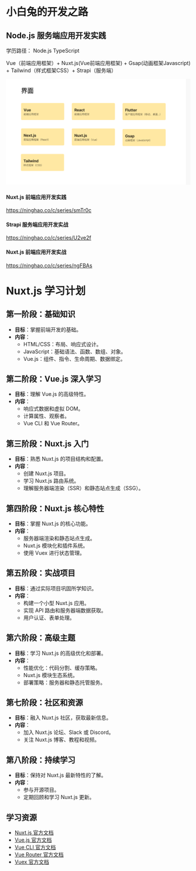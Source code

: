 # 小白兔的开发之路
## Node.js 服务端应用开发实践

学历路径：
Node.js
TypeScript

Vue（前端应用框架）+ Nuxt.js(Vue前端应用框架) + Gsap(动画框架Javascript) + Tailwind（样式框架CSS）+ Strapi（服务端）

![alt text](b41f3108554d73de0c26d02a23393ec.png)

#### Nuxt.js 前端应用开发实践
https://ninghao.co/c/series/smTr0c

#### Strapi 服务端应用开发实战
https://ninghao.co/c/series/U2ve2f


#### Nuxt.js 前端应用开发实战
https://ninghao.co/c/series/ngFBAs


# Nuxt.js 学习计划

## 第一阶段：基础知识
- **目标**：掌握前端开发的基础。
- **内容**：
  - HTML/CSS：布局、响应式设计。
  - JavaScript：基础语法、函数、数组、对象。
  - Vue.js：组件、指令、生命周期、数据绑定。

## 第二阶段：Vue.js 深入学习
- **目标**：理解 Vue.js 的高级特性。
- **内容**：
  - 响应式数据和虚拟 DOM。
  - 计算属性、观察者。
  - Vue CLI 和 Vue Router。

## 第三阶段：Nuxt.js 入门
- **目标**：熟悉 Nuxt.js 的项目结构和配置。
- **内容**：
  - 创建 Nuxt.js 项目。
  - 学习 Nuxt.js 路由系统。
  - 理解服务器端渲染（SSR）和静态站点生成（SSG）。

## 第四阶段：Nuxt.js 核心特性
- **目标**：掌握 Nuxt.js 的核心功能。
- **内容**：
  - 服务器端渲染和静态站点生成。
  - Nuxt.js 模块化和插件系统。
  - 使用 Vuex 进行状态管理。

## 第五阶段：实战项目
- **目标**：通过实际项目巩固所学知识。
- **内容**：
  - 构建一个小型 Nuxt.js 应用。
  - 实现 API 路由和服务器端数据获取。
  - 用户认证、表单处理。

## 第六阶段：高级主题
- **目标**：学习 Nuxt.js 的高级优化和部署。
- **内容**：
  - 性能优化：代码分割、缓存策略。
  - Nuxt.js 模块生态系统。
  - 部署策略：服务器和静态托管服务。

## 第七阶段：社区和资源
- **目标**：融入 Nuxt.js 社区，获取最新信息。
- **内容**：
  - 加入 Nuxt.js 论坛、Slack 或 Discord。
  - 关注 Nuxt.js 博客、教程和视频。

## 第八阶段：持续学习
- **目标**：保持对 Nuxt.js 最新特性的了解。
- **内容**：
  - 参与开源项目。
  - 定期回顾和学习 Nuxt.js 更新。

## 学习资源
- [Nuxt.js 官方文档](https://nuxtjs.org/docs/get-started/installation)
- [Vue.js 官方文档](https://vuejs.org/v2/guide/)
- [Vue CLI 官方文档](https://cli.vuejs.org/)
- [Vue Router 官方文档](https://router.vuejs.org/)
- [Vuex 官方文档](https://vuex.vuejs.org/)


